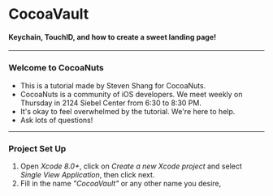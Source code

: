 # CocoaVault
#### Keychain, TouchID, and how to create a sweet landing page!

---

### Welcome to CocoaNuts

- This is a tutorial made by Steven Shang for CocoaNuts.
- CocoaNuts is a community of iOS developers. We meet weekly on Thursday in 2124 Siebel Center from 6:30 to 8:30 PM.
- It's okay to feel overwhelmed by the tutorial. We're here to help. 
- Ask lots of questions!

---

### Project Set Up

1. Open *Xcode 8.0+*, click on *Create a new Xcode project* and select *Single View Application*, then click next.
2. Fill in the name *"CocoaVault"* or any other name you desire, 





